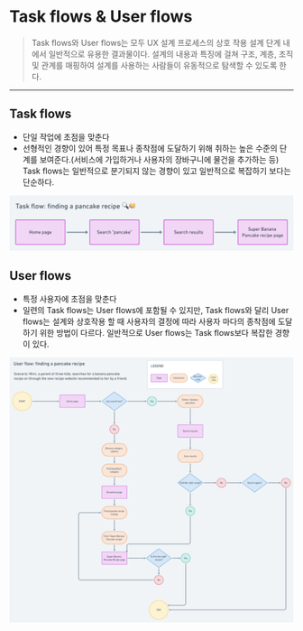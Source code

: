 # Task flows & User flows

> Task flows와 User flows는 모두 UX 설계 프로세스의 상호 작용 설계 단계 내에서 일반적으로 유용한 결과물이다. 설계의 내용과 특징에 걸쳐 구조, 계층, 조직 및 관계를 매핑하여 설계를 사용하는 사람들이 유동적으로 탐색할 수 있도록 한다.

---

## Task flows

- 단일 작업에 초점을 맞춘다
- 선형적인 경향이 있어 특정 목표나 종착점에 도달하기 위해 취하는 높은 수준의 단계를 보여준다.(서비스에 가입하거나 사용자의 장바구니에 물건을 추가하는 등) Task flows는 일반적으로 분기되지 않는 경향이 있고 일반적으로 복잡하기 보다는 단순하다.

<img src="./img/taskflow_findpancake.png"  alt="pancake 이미지" />

## User flows

- 특정 사용자에 초점을 맞춘다
- 일련의 Task flows는 User flows에 포함될 수 있지만, Task flows와 달리 User flows는 설계와 상호작용 할 때 사용자의 결정에 따라 사용자 마다의 종착점에 도달하기 위한 방법이 다르다. 일반적으로 User flows는 Task flows보다 복잡한 경향이 있다.

<img src="./img/userflow_findpancake.png"  alt="pancake 이미지" />

